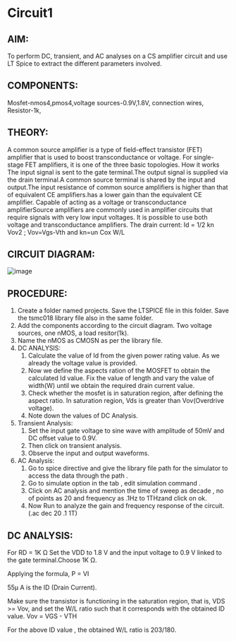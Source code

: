 # **Circuit1**

## **AIM:**
To perform DC, transient, and AC analyses on a CS amplifier circuit and use LT Spice to extract the different parameters involved.

## **COMPONENTS:**
Mosfet-nmos4,pmos4,voltage sources-0.9V,1.8V, connection wires, Resistor-1k,  

## **THEORY:**
A common source amplifier is a type of field-effect transistor (FET) amplifier that is used to boost transconductance or voltage. For single-stage FET amplifiers, it is one of the three basic topologies. How it works The input signal is sent to the gate terminal.The output signal is supplied via the drain terminal.A common source terminal is shared by the input and output.The input resistance of common source amplifiers is higher than that of equivalent CE amplifiers.has a lower gain than the equivalent CE amplifier. Capable of acting as a voltage or transconductance amplifierSource amplifiers are commonly used in amplifier circuits that require signals with very low input voltages. It is possible to use both voltage and transconductance amplifiers.
The drain current:
Id = 1/2 kn Vov2 ; Vov=Vgs-Vth and kn=un Cox W/L

## **CIRCUIT DIAGRAM:**  
 ![image](https://github.com/user-attachments/assets/bafef02b-dd43-4778-a7b7-a40f0978b64c)

## **PROCEDURE:** 
1. Create a folder named projects. Save the LTSPICE file in this folder. Save the tsmc018 library file also in the same folder.
2. Add the components according to the circuit diagram. Two voltage sources, one nMOS, a load resitor(1k).
3. Name the nMOS as CMOSN as per the library file.
4. DC ANALYSIS:
   1. Calculate the value of Id from the given power rating value. As we already the voltage value is provided.
   2. Now we define the aspects ration of the MOSFET to obtain the calculated Id value. Fix the value of length and vary the value of width(W) until we obtain the required drain current value.
   4. Check whether the mosfet is in saturation region, after defining the aspect ratio. In saturation region, Vds is greater than Vov(Overdrive voltage).
   5. Note down the values of DC Analysis.
7. Transient Analysis:
   1. Set the input gate voltage to sine wave with amplitude of 50mV and DC offset value to 0.9V.
   2. Then click on transient analysis.
   3. Observe the input and output waveforms.
8. AC Analysis:
   1. Go to spice directive and give the library file path for the simulator to access the data through the path .
   2. Go to simulate option in the tab , edit simulation command .
   3. Click on AC analysis and mention the time of sweep as decade , no of points as 20 and frequency as .1Hz to 1THzand click on ok.
   4. Now Run to analyze the gain and frequency response of the circuit.(.ac dec 20 .1 1T)

## **DC ANALYSIS:**
For RD = 1K Ω
Set the VDD to 1.8 V and the input voltage to 0.9 V linked to the gate terminal.Choose 1K Ω.

Applying the formula, P = VI

55µ A is the ID (Drain Current).

Make sure the transistor is functioning in the saturation region, that is, VDS >= Vov, and set the W/L ratio such that it corresponds with the obtained ID value.
Vov = VGS - VTH

For the above ID value , the obtained W/L ratio is 203/180.
